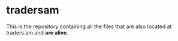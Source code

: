 # tradersam
This is the repository containing all the files that are also located at traders.am and **are alive**.
